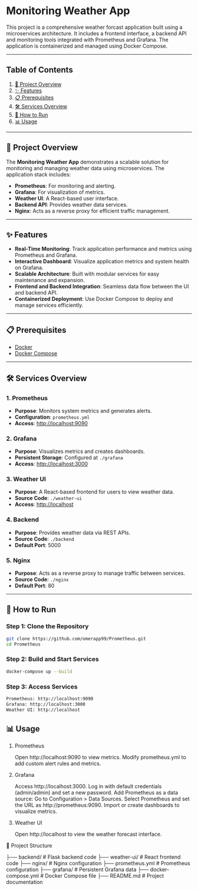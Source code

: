 # Monitoring Weather App

This project is a comprehensive weather forcast application built using a microservices architecture. It includes a frontend interface, a backend API and monitoring tools integrated with Prometheus and Grafana. 
The application is containerized and managed using Docker Compose.

---

## Table of Contents

1. [📌 Project Overview](#-project-overview)
2. [✨ Features](#-features)
3. [📋 Prerequisites](#-prerequisites)
4. [🛠️ Services Overview](#-services-overview)
5. [🚀 How to Run](#-how-to-run)
6. [📊 Usage](#-usage)

---

## 📌 Project Overview

The **Monitoring Weather App** demonstrates a scalable solution for monitoring and managing weather data using microservices. The application stack includes:

- **Prometheus**: For monitoring and alerting.
- **Grafana**: For visualization of metrics.
- **Weather UI**: A React-based user interface.
- **Backend API**: Provides weather data services.
- **Nginx**: Acts as a reverse proxy for efficient traffic management.

---

## ✨ Features

- **Real-Time Monitoring**: Track application performance and metrics using Prometheus and Grafana.
- **Interactive Dashboard**: Visualize application metrics and system health on Grafana.
- **Scalable Architecture**: Built with modular services for easy maintenance and expansion.
- **Frontend and Backend Integration**: Seamless data flow between the UI and backend API.
- **Containerized Deployment**: Use Docker Compose to deploy and manage services efficiently.

---

## 📋 Prerequisites

- [Docker](https://www.docker.com/)
- [Docker Compose](https://docs.docker.com/compose/) 

---

## 🛠️ Services Overview

### 1. **Prometheus**
- **Purpose**: Monitors system metrics and generates alerts.
- **Configuration**: `prometheus.yml`
- **Access**: [http://localhost:9090](http://localhost:9090)

### 2. **Grafana**
- **Purpose**: Visualizes metrics and creates dashboards.
- **Persistent Storage**: Configured at `./grafana`
- **Access**: [http://localhost:3000](http://localhost:3000)

### 3. **Weather UI**
- **Purpose**: A React-based frontend for users to view weather data.
- **Source Code**: `./weather-ui`
- **Access**: [http://localhost](http://localhost)

### 4. **Backend**
- **Purpose**: Provides weather data via REST APIs.
- **Source Code**: `./backend`
- **Default Port**: 5000

### 5. **Nginx**
- **Purpose**: Acts as a reverse proxy to manage traffic between services.
- **Source Code**: `./nginx`
- **Default Port**: 80

---

## 🚀 How to Run

### Step 1: Clone the Repository
```bash
git clone https://github.com/omerapp99/Prometheus.git
cd Prometheus
```
### Step 2: Build and Start Services
```bash
docker-compose up --build
```

### Step 3: Access Services
```bash
Prometheus: http://localhost:9090
Grafana: http://localhost:3000
Weather UI: http://localhost
```

## 📊 Usage
1. Prometheus

    Open http://localhost:9090 to view metrics.
    Modify prometheus.yml to add custom alert rules and metrics.

2. Grafana

    Access http://localhost:3000.
    Log in with default credentials (admin/admin) and set a new password.
    Add Prometheus as a data source:
        Go to Configuration > Data Sources.
        Select Prometheus and set the URL as http://prometheus:9090.
    Import or create dashboards to visualize metrics.

3. Weather UI

    Open http://localhost to view the weather forecast interface.


📂 Project Structure

├── backend/          # Flask backend code
├── weather-ui/       # React frontend code
├── nginx/            # Nginx configuration
├── prometheus.yml    # Prometheus configuration
├── grafana/          # Persistent Grafana data
├── docker-compose.yml # Docker Compose file
├── README.md         # Project documentation

